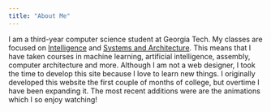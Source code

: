 ```yaml
---
title: "About Me"
---
```


I am a third-year computer science student at Georgia Tech. My classes are focused on [Intelligence](https://www.cc.gatech.edu/content/intelligence) and [Systems and Architecture](https://www.cc.gatech.edu/content/systems-architecture). This means that I have taken courses in machine learning, artificial intelligence, assembly, computer architecture and more. Although I am not a web designer, I took the time to develop this site because I love to learn new things. I originally developed this website the first couple of months of college, but overtime I have been expanding it. The most recent additions were are the animations which I so enjoy watching!
